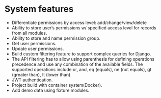 # System features

- Differentiate permissions by access level: add/change/view/delete
- Ability to store user’s permissions w/ specified access level for records from all modules.
- Ability to store and name permission group.
- Get user permissions.
- Update user permissions.
- Build custom filtering feature to support complex queries for Django.
- The API filtering has to allow using parenthesis for defining operations precedence and use any combination of the available fields. The supported operations include or, and, eq (equals), ne (not equals), gt (greater than),
lt (lower than).
- JWT authentication.
- Project build with container system(Docker).
- Add demo data using fixture modules.
